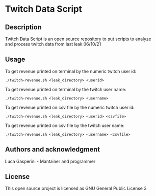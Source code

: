 # Twitch Data Script
## Description
Twitch Data Script is an open source repository to put scripts to analyze and process twitch data from last leak 06/10/21

## Usage
To get revenue printed on terminal by the numeric twitch user id:

`./twitch-revenue.sh <leak_directory> <userid>`

To get revenue printed on terminal by the twitch user name:

`./twitch-revenue.sh <leak_directory> <username>`

To get revenue printed on csv file by the numeric twitch user id:

`./twitch-revenue.sh <leak_directory> <userid> <csvfile>`

To get revenue printed on csv file by the twitch user name:

`./twitch-revenue.sh <leak_directory> <username> <csvfile>`

## Authors and acknowledgment
Luca Gasperini - Mantainer and programmer

## License
This open source project is licensed as GNU General Public License 3

